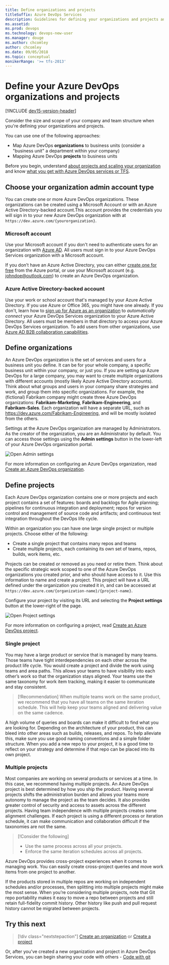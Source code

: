 ```yaml
---
title: Define organizations and projects
titleSuffix: Azure DevOps Services
description: Guidelines for defining your organizations and projects and what credentials you should use to create an organization 
ms.assetid: 
ms.prod: devops
ms.technology: devops-new-user
ms.manager: douge
ms.author: chcomley
author: chcomley
ms.date: 09/05/2018
ms.topic: conceptual
monikerRange: '>= tfs-2013'
---
```


# Define your Azure DevOps organizations and projects

[!INCLUDE [dev15-version-header](../_shared/dev15-version-header.md)]

Consider the size and scope of your company and team structure when you're defining your organizations and projects.

You can use one of the following approaches:

- Map Azure DevOps **organizations** to business units (consider a "business unit" a department within your company)
- Mapping Azure DevOps **projects** to business units

Before you begin, understand [about projects and scaling your organization](../organizations/projects/about-projects.md) and know [what you get with Azure DevOps services or TFS](services.md).

## Choose your organization admin account type

You can create one or more Azure DevOps organizations. These organizations can be created using a Microsoft Account or with an Azure Active Directory-backed account.This account provides the credentials you will sign in to your new Azure DevOps organization with at `https://dev.azure.com/{yourorganization}`.

### Microsoft account

Use your Microsoft account if you don't need to authenticate users for an organization with [Azure AD](https://azure.microsoft.com/documentation/articles/active-directory-whatis/). All users must sign in to your Azure DevOps Services organization with a Microsoft account.

   If you don’t have an Azure Active Directory, you can either [create one for free](https://portal.azure.com) from the Azure portal, or use your Microsoft account (e.g. johndoe@outlook.com) to create an Azure DevOps organization.

### Azure Active Directory-backed account

Use your work or school account that's managed by your Azure Active Directory. If you use Azure or Office 365, you might have one already. If you don't, learn how to [sign up for Azure as an organization](https://azure.microsoft.com/documentation/articles/sign-up-organization/) to *automatically connect* your Azure DevOps Services organization to your Azure Active Directory. All users must be members in that directory to access your Azure DevOps Services organization. To add users from other organizations, use [Azure AD B2B collaboration capabilities](/azure/active-directory/active-directory-b2b-what-is-azure-ad-b2b).

## Define organizations

An Azure DevOps organization is the set of services and users for a business unit you define. It can be for your whole company, a specific business unit within your company, or just you. If you are setting up Azure DevOps for a large company, you may want to create multiple organizations with different accounts (mostly likely Azure Active Directory accounts). Think about what groups and users in your company share strategies and work, and group them into specific organizations. For example, the (fictional) Fabrikam company might create three Azure DevOps organizations: **Fabrikam-Marketing**, **Fabrikam-Engineering**, and **Fabrikam-Sales**. Each organization will have a separate URL, such as https://dev.azure.com/Fabrikam-Engineering, and will be mostly isolated from the others.

Settings at the Azure DevOps organization are managed by Administrators. As the creator of the organization, you are an Administrator by default. You can access those settings using the **Admin settings** button in the lower-left of your Azure DevOps organization portal.

![Open Admin settings](../_shared/_img/settings/open-admin-settings-vert.png)

For more information on configuring an Azure DevOps organization, read [Create an Azure DevOps organization](../organizations/accounts/create-organization-msa-or-work-student.md).

## Define projects

Each Azure DevOps organization contains one or more projects and each project contains a set of features: boards and backlogs for Agile planning; pipelines for continuous integration and deployment; repos for version control and management of source code and artifacts; and continuous test integration throughout the DevOps life cycle.

Within an organization you can have one large single project or multiple projects. Choose either of the following:

- Create a single project that contains many repos and teams
- Create multiple projects, each containing its own set of teams, repos, builds, work items, etc.

Projects can be created or removed as you need or retire them. Think about the specific strategic work scoped to one of the Azure DevOps organizations you created prior, and who should have access to it. Use this information to name and create a project. This project will have a URL defined under the organization you created it in, and can be accessed at `https://dev.azure.com/{organization-name}/{project-name}`.

Configure your project by visiting its URL and selecting the **Project settings** button at the lower-right of the page.

![Open Project settings](../_shared/_img/settings/open-project-settings-vert-brn.png)

For more information on configuring a project, read [Create an Azure DevOps project](../organizations/projects/create-project.md).

### Single project

You may have a large product or service that is managed by many teams. Those teams have tight interdependencies on each other across the product life cycle. You would create a project and divide the work using teams and area paths. This allows your teams to have visibility into each other’s work so that the organization stays aligned. Your teams use the same taxonomy for work item tracking, making it easier to communicate and stay consistent.

  > [!Recommendation]
  > When multiple teams work on the same product, we recommend that you have all teams on the same iteration schedule. This will help keep your teams aligned and delivering value on the same cadence.

A high volume of queries and boards can make it difficult to find what you are looking for. Depending on the architecture of your product, this can bleed into other areas such as builds, releases, and repos. To help alleviate this, make sure you use good naming conventions and a simple folder structure. When you add a new repo to your project, it is a good time to reflect on your strategy and determine if that repo can be placed into its own project.

### Multiple projects

Most companies are working on several products or services at a time. In this case, we recommend having multiple projects. An Azure DevOps project is best determined by how you ship the product. Having several projects shifts the administration burden and allows your teams more autonomy to manage the project as the team decides. It also provides greater control of security and access to assets across the different projects.
Having team independence with multiple projects creates some alignment challenges. If each project is using a different process or iteration schedule, it can make communication and collaboration difficult if the taxonomies are not the same.

> [!Consider the following]
> -	Use the same process across all your projects.
> -	Enforce the same iteration schedules across all projects.

Azure DevOps provides cross-project experiences when it comes to managing work. You can easily create cross-project queries and move work items from one project to another.

If the products stored in multiple repos are working on independent schedules and/or processes, then splitting into multiple projects might make the most sense.  When you’re considering multiple projects, note that Git repo portability makes it easy to move a repo between projects and still retain full-fidelity commit history.  Other history like push and pull request history cannot be migrated between projects.

## Try this next  

> [!div class="nextstepaction"]
> [Create an organization](../organizations/accounts/create-organization-msa-or-work-student.md)
> or
> [Create a project](../organizations/projects/create-project.md)

Or, after you've created a new organization and project in Azure DevOps Services, you can begin sharing your code with others - [Code with git](code-with-git.md)
